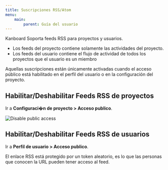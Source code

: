 ```yaml
---
title: Suscripciones RSS/Atom
menu:
    main:
        parent: Guía del usuario
---
```


Kanboard Soporta feeds RSS para proyectos y usuarios.

- Los feeds del proyecto contiene solamente las actividades del proyecto.
- Los feeds del usuario contiene el flujo de actividad de todos los proyectos que el usuario es un miembro

Aquellas suscripciones están únicamente activadas cuando el acceso público está habilitado en el perfil del usuario o en la configuración del proyecto.

Habilitar/Deshabilitar Feeds RSS de proyectos
---------------------------------------------

Ir a **Configuraci�n de proyecto > Acceso publico**.

![Disable public access](/images/v1/project-disable-sharing.png)

Habilitar/Deshabilitar Feeds RSS de usuarios
--------------------------------------------

Ir a **Perfil de usuario > Acceso publico**.

El enlace RSS está protegido por un token aleatorio, es lo que las personas que conocen la URL pueden tener acceso al feed.